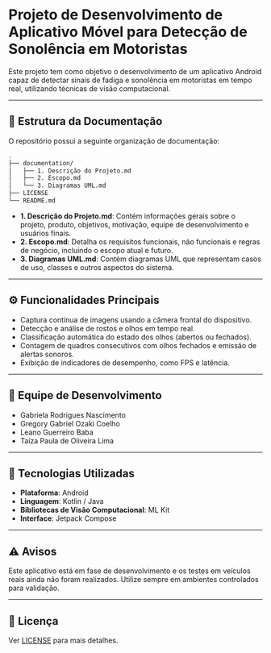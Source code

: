 # Projeto de Desenvolvimento de Aplicativo Móvel para Detecção de Sonolência em Motoristas

Este projeto tem como objetivo o desenvolvimento de um aplicativo Android capaz de detectar sinais de fadiga e sonolência em motoristas em tempo real, utilizando técnicas de visão computacional.

---

## 📂 Estrutura da Documentação

O repositório possui a seguinte organização de documentação:

```bash
.
├── documentation/
│   ├── 1. Descrição do Projeto.md
│   ├── 2. Escopo.md
│   └── 3. Diagramas UML.md
├── LICENSE
└── README.md
```


- **1. Descrição do Projeto.md**: Contém informações gerais sobre o projeto, produto, objetivos, motivação, equipe de desenvolvimento e usuários finais.
- **2. Escopo.md**: Detalha os requisitos funcionais, não funcionais e regras de negócio, incluindo o escopo atual e futuro.
- **3. Diagramas UML.md**: Contém diagramas UML que representam casos de uso, classes e outros aspectos do sistema.

---

## ⚙ Funcionalidades Principais

- Captura contínua de imagens usando a câmera frontal do dispositivo.
- Detecção e análise de rostos e olhos em tempo real.
- Classificação automática do estado dos olhos (abertos ou fechados).
- Contagem de quadros consecutivos com olhos fechados e emissão de alertas sonoros.
- Exibição de indicadores de desempenho, como FPS e latência.

---

## 👥 Equipe de Desenvolvimento

- Gabriela Rodrigues Nascimento
- Gregory Gabriel Ozaki Coelho  
- Leano Guerreiro Baba  
- Taíza Paula de Oliveira Lima  

---

## 📌 Tecnologias Utilizadas

- **Plataforma**: Android  
- **Linguagem**: Kotlin / Java  
- **Bibliotecas de Visão Computacional**: ML Kit  
- **Interface**: Jetpack Compose  

---

## ⚠ Avisos

Este aplicativo está em fase de desenvolvimento e os testes em veículos reais ainda não foram realizados. Utilize sempre em ambientes controlados para validação.

---

## 📄 Licença

Ver [LICENSE](documentation/LICENSE) para mais detalhes.
